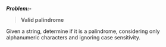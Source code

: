 ***Problem:-***

> **Valid palindrome**

Given a string, determine if it is a palindrome, considering only alphanumeric characters and ignoring case sensitivity.
